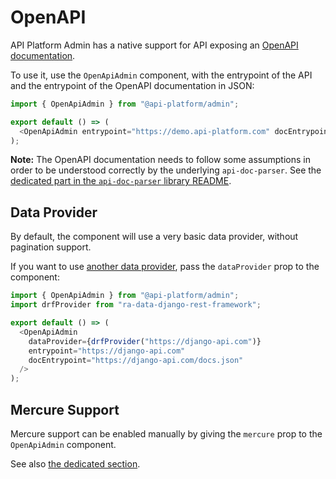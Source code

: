 # OpenAPI

API Platform Admin has a native support for API exposing an [OpenAPI documentation](https://www.openapis.org/).

To use it, use the `OpenApiAdmin` component, with the entrypoint of the API and the entrypoint of the OpenAPI documentation in JSON:

```javascript
import { OpenApiAdmin } from "@api-platform/admin";

export default () => (
  <OpenApiAdmin entrypoint="https://demo.api-platform.com" docEntrypoint="https://demo.api-platform.com/docs.json" />
);
```

**Note:** The OpenAPI documentation needs to follow some assumptions in order to be understood correctly by the underlying `api-doc-parser`.
See the [dedicated part in the `api-doc-parser` library README](https://github.com/api-platform/api-doc-parser#openapi-support).

## Data Provider

By default, the component will use a very basic data provider, without pagination support.

If you want to use [another data provider](https://marmelab.com/react-admin/DataProviderList.html), pass the `dataProvider` prop to the component:

```javascript
import { OpenApiAdmin } from "@api-platform/admin";
import drfProvider from "ra-data-django-rest-framework";

export default () => (
  <OpenApiAdmin
    dataProvider={drfProvider("https://django-api.com")}
    entrypoint="https://django-api.com"
    docEntrypoint="https://django-api.com/docs.json"
  />
);
```

## Mercure Support

Mercure support can be enabled manually by giving the `mercure` prop to the `OpenApiAdmin` component.

See also [the dedicated section](real-time-mercure.md).
